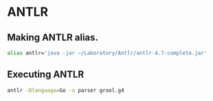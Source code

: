 # ANTLR

## Making ANTLR alias.

```bash
alias antlr='java -jar ~/Laboratory/Antlr/antlr-4.7-complete.jar'
```

## Executing ANTLR

```bash
antlr -Dlanguage=Go -o parser grool.g4
```